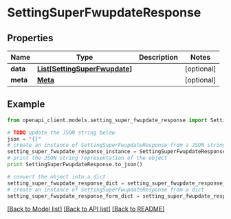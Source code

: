 # SettingSuperFwupdateResponse


## Properties

Name | Type | Description | Notes
------------ | ------------- | ------------- | -------------
**data** | [**List[SettingSuperFwupdate]**](SettingSuperFwupdate.md) |  | [optional] 
**meta** | [**Meta**](Meta.md) |  | [optional] 

## Example

```python
from openapi_client.models.setting_super_fwupdate_response import SettingSuperFwupdateResponse

# TODO update the JSON string below
json = "{}"
# create an instance of SettingSuperFwupdateResponse from a JSON string
setting_super_fwupdate_response_instance = SettingSuperFwupdateResponse.from_json(json)
# print the JSON string representation of the object
print SettingSuperFwupdateResponse.to_json()

# convert the object into a dict
setting_super_fwupdate_response_dict = setting_super_fwupdate_response_instance.to_dict()
# create an instance of SettingSuperFwupdateResponse from a dict
setting_super_fwupdate_response_form_dict = setting_super_fwupdate_response.from_dict(setting_super_fwupdate_response_dict)
```
[[Back to Model list]](../README.md#documentation-for-models) [[Back to API list]](../README.md#documentation-for-api-endpoints) [[Back to README]](../README.md)


